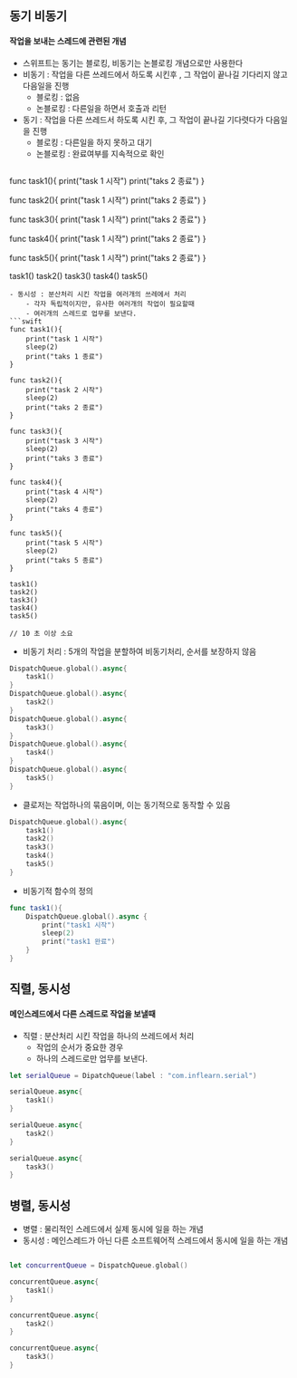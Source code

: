 ## 동기 비동기
#### 작업을 보내는 스레드에 관련된 개념
- 스위프트는 동기는 블로킹, 비동기는 논블로킹 개념으로만 사용한다
- 비동기 : 작업을 다른 쓰레드에서 하도록 시킨후 , 그 작업이 끝나길 기다리지 않고 다음일을 진행
	- 블로킹 : 없음
	- 논블로킹 : 다른일을 하면서 호출과 리턴
- 동기 : 작업을 다른 쓰레드서 하도록 시킨 후, 그 작업이 끝나길 기다렷다가 다음일을 진행
	- 블로킹 : 다른일을 하지 못하고 대기
	- 논블로킹 : 완료여부를 지속적으로 확인
	```swift
func task1(){
	print("task 1 시작")
	print("taks 2 종료")
}

func task2(){
	print("task 1 시작")
	print("taks 2 종료")
}

func task3(){
	print("task 1 시작")
	print("taks 2 종료")
}

func task4(){
	print("task 1 시작")
	print("taks 2 종료")
}

func task5(){
	print("task 1 시작")
	print("taks 2 종료")
}

task1()
task2()
task3()
task4()
task5()
```
- 동시성 : 분산처리 시킨 작업을 여러개의 쓰레에서 처리
	- 각자 독립적이지만, 유사한 여러개의 작업이 필요할때
	- 여러개의 스레드로 업무를 보낸다.
```swift
func task1(){
	print("task 1 시작")
	sleep(2)
	print("taks 1 종료")
}

func task2(){
	print("task 2 시작")
	sleep(2)
	print("taks 2 종료")
}

func task3(){
	print("task 3 시작")
	sleep(2)
	print("taks 3 종료")
}

func task4(){
	print("task 4 시작")
	sleep(2)
	print("taks 4 종료")
}

func task5(){
	print("task 5 시작")
	sleep(2)
	print("taks 5 종료")
}

task1()
task2()
task3()
task4()
task5()

// 10 초 이상 소요
```

- 비동기 처리 : 5개의 작업을 분할하여 비동기처리, 순서를 보장하지 않음
```swift
DispatchQueue.global().async{
	task1()
}
DispatchQueue.global().async{
	task2()
}
DispatchQueue.global().async{
	task3()
}
DispatchQueue.global().async{
	task4()
}
DispatchQueue.global().async{
	task5()
}
```

- 클로저는 작업하나의 묶음이며, 이는 동기적으로 동작할 수 있음
```swift
DispatchQueue.global().async{
	task1()
	task2()
	task3()
	task4()
	task5()
}
```

- 비동기적 함수의 정의
```swift
func task1(){
	DispatchQueue.global().async {
		print("task1 시작")
		sleep(2)
		print("task1 완료")
	}
}
```
## 직렬, 동시성
#### 메인스레드에서 다른 스레드로 작업을 보낼때
- 직렬 : 분산처리 시킨 작업을 하나의 쓰레드에서 처리
	- 작업의 순서가 중요한 경우
	- 하나의 스레드로만 업무를 보낸다.
```swift
let serialQueue = DipatchQueue(label : "com.inflearn.serial")

serialQueue.async{
	task1()
}

serialQueue.async{
	task2()
}

serialQueue.async{
	task3()
}

```


## 병렬, 동시성
- 병렬 : 물리적인 스레드에서 실제 동시에 일을 하는 개념
- 동시성 : 메인스레드가 아닌 다른 소프트웨어적 스레드에서 동시에 일을 하는 개념
```swift

let concurrentQueue = DispatchQueue.global()

concurrentQueue.async{
	task1()
}

concurrentQueue.async{
	task2()
}

concurrentQueue.async{
	task3()
}
```





